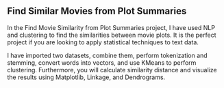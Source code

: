 ## Find Similar Movies from Plot Summaries

In the Find Movie Similarity from Plot Summaries project, I have used NLP and clustering to find the similarities between movie plots. It is the perfect project if you are looking to apply statistical techniques to text data.

I have imported two datasets, combine them, perform tokenization and stemming, convert words into vectors, and use KMeans to perform clustering. Furthermore, you will calculate similarity distance and visualize the results using Matplotlib, Linkage, and Dendrograms.
